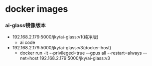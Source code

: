 # docker images 

### ai-glass镜像版本
- 192.168.2.179:5000/jky/ai-glass:v1(纯净版)
  - ai code
- 192.168.2.179:5000/jky/ai-glass:v3(docker-host)
  - docker run -it --privileged=true --gpus all --restart=always --net=host 192.168.2.179:5000/jky/ai-glass:v3